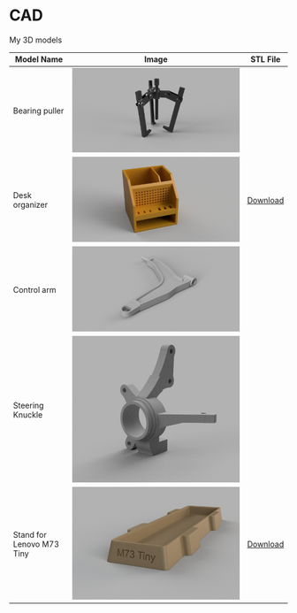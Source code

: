 # CAD
My 3D models

| Model Name | Image | STL File |
|------------|-------|----------|
| Bearing puller | ![](fusion/sciagacz/sciagacz.png) | 
| Desk organizer | ![](fusion/organizer/organizer.png) | [Download](fusion/organizer/organizer.stl) |
| Control arm | ![](inventor/wahaczSaab/wahacz.png) |
| Steering Knuckle | ![](inventor/zwrotnicaColt/zwrotnica.png) |
| Stand for Lenovo M73 Tiny | ![](fusion/standM73Tiny/standform73tiny.png) | [Download](fusion/standM73Tiny/standform73tiny.stl) |
